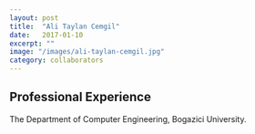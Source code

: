 ```yaml
---
layout: post
title:  "Ali Taylan Cemgil"
date:   2017-01-10
excerpt: ""
image: "/images/ali-taylan-cemgil.jpg"
category: collaborators
---
```


## Professional Experience
The Department of Computer Engineering, Bogazici University.
